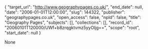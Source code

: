 {
  "target_url": "http://www.geographypages.co.uk/", 
  "end_date": null, 
  "date": "2006-01-01T12:00:00", 
  "slug": 144322, 
  "publisher": "geographypages.co.uk", 
  "open_access": false, 
  "npld": false, 
  "title": "Geography Pages", 
  "subjects": [], 
  "collections": [], 
  "record_id": "20060101T120000/UWf+b8zrqgktvmz5yyOljg==", 
  "scope": "root", 
  "start_date": null
}

None